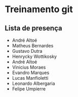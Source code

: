 # Treinamento git

## Lista de presença
- André Altoé
- Matheus Bernardes
- Gustavo Dutra
- Henrycky Wottikosky
- André Altoé
- Vinicius Moraes
- Evandro Marques
- Lucas Manfioletti
- Leonardo Albergaria
- Felipe Umpierre
